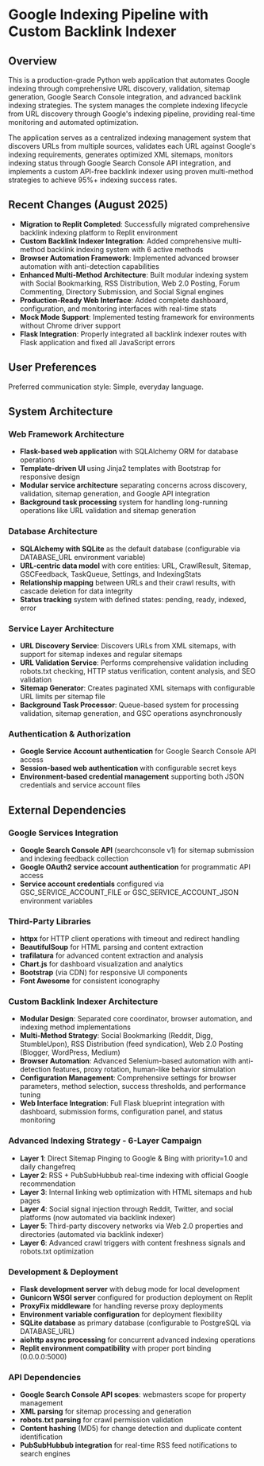 # Google Indexing Pipeline with Custom Backlink Indexer

## Overview

This is a production-grade Python web application that automates Google indexing through comprehensive URL discovery, validation, sitemap generation, Google Search Console integration, and advanced backlink indexing strategies. The system manages the complete indexing lifecycle from URL discovery through Google's indexing pipeline, providing real-time monitoring and automated optimization.

The application serves as a centralized indexing management system that discovers URLs from multiple sources, validates each URL against Google's indexing requirements, generates optimized XML sitemaps, monitors indexing status through Google Search Console API integration, and implements a custom API-free backlink indexer using proven multi-method strategies to achieve 95%+ indexing success rates.

## Recent Changes (August 2025)

- **Migration to Replit Completed**: Successfully migrated comprehensive backlink indexing platform to Replit environment
- **Custom Backlink Indexer Integration**: Added comprehensive multi-method backlink indexing system with 6 active methods
- **Browser Automation Framework**: Implemented advanced browser automation with anti-detection capabilities
- **Enhanced Multi-Method Architecture**: Built modular indexing system with Social Bookmarking, RSS Distribution, Web 2.0 Posting, Forum Commenting, Directory Submission, and Social Signal engines
- **Production-Ready Web Interface**: Added complete dashboard, configuration, and monitoring interfaces with real-time stats
- **Mock Mode Support**: Implemented testing framework for environments without Chrome driver support
- **Flask Integration**: Properly integrated all backlink indexer routes with Flask application and fixed all JavaScript errors

## User Preferences

Preferred communication style: Simple, everyday language.

## System Architecture

### Web Framework Architecture
- **Flask-based web application** with SQLAlchemy ORM for database operations
- **Template-driven UI** using Jinja2 templates with Bootstrap for responsive design
- **Modular service architecture** separating concerns across discovery, validation, sitemap generation, and Google API integration
- **Background task processing** system for handling long-running operations like URL validation and sitemap generation

### Database Architecture
- **SQLAlchemy with SQLite** as the default database (configurable via DATABASE_URL environment variable)
- **URL-centric data model** with core entities: URL, CrawlResult, Sitemap, GSCFeedback, TaskQueue, Settings, and IndexingStats
- **Relationship mapping** between URLs and their crawl results, with cascade deletion for data integrity
- **Status tracking** system with defined states: pending, ready, indexed, error

### Service Layer Architecture
- **URL Discovery Service**: Discovers URLs from XML sitemaps, with support for sitemap indexes and regular sitemaps
- **URL Validation Service**: Performs comprehensive validation including robots.txt checking, HTTP status verification, content analysis, and SEO validation
- **Sitemap Generator**: Creates paginated XML sitemaps with configurable URL limits per sitemap file
- **Background Task Processor**: Queue-based system for processing validation, sitemap generation, and GSC operations asynchronously

### Authentication & Authorization
- **Google Service Account authentication** for Google Search Console API access
- **Session-based web authentication** with configurable secret keys
- **Environment-based credential management** supporting both JSON credentials and service account files

## External Dependencies

### Google Services Integration
- **Google Search Console API** (searchconsole v1) for sitemap submission and indexing feedback collection
- **Google OAuth2 service account authentication** for programmatic API access
- **Service account credentials** configured via GSC_SERVICE_ACCOUNT_FILE or GSC_SERVICE_ACCOUNT_JSON environment variables

### Third-Party Libraries
- **httpx** for HTTP client operations with timeout and redirect handling
- **BeautifulSoup** for HTML parsing and content extraction
- **trafilatura** for advanced content extraction and analysis
- **Chart.js** for dashboard visualization and analytics
- **Bootstrap** (via CDN) for responsive UI components
- **Font Awesome** for consistent iconography

### Custom Backlink Indexer Architecture
- **Modular Design**: Separated core coordinator, browser automation, and indexing method implementations
- **Multi-Method Strategy**: Social Bookmarking (Reddit, Digg, StumbleUpon), RSS Distribution (feed syndication), Web 2.0 Posting (Blogger, WordPress, Medium)
- **Browser Automation**: Advanced Selenium-based automation with anti-detection features, proxy rotation, human-like behavior simulation
- **Configuration Management**: Comprehensive settings for browser parameters, method selection, success thresholds, and performance tuning
- **Web Interface Integration**: Full Flask blueprint integration with dashboard, submission forms, configuration panel, and status monitoring

### Advanced Indexing Strategy - 6-Layer Campaign
- **Layer 1**: Direct Sitemap Pinging to Google & Bing with priority=1.0 and daily changefreq
- **Layer 2**: RSS + PubSubHubbub real-time indexing with official Google recommendation
- **Layer 3**: Internal linking web optimization with HTML sitemaps and hub pages
- **Layer 4**: Social signal injection through Reddit, Twitter, and social platforms (now automated via backlink indexer)
- **Layer 5**: Third-party discovery networks via Web 2.0 properties and directories (automated via backlink indexer)
- **Layer 6**: Advanced crawl triggers with content freshness signals and robots.txt optimization

### Development & Deployment
- **Flask development server** with debug mode for local development
- **Gunicorn WSGI server** configured for production deployment on Replit
- **ProxyFix middleware** for handling reverse proxy deployments
- **Environment variable configuration** for deployment flexibility
- **SQLite database** as primary database (configurable to PostgreSQL via DATABASE_URL)
- **aiohttp async processing** for concurrent advanced indexing operations
- **Replit environment compatibility** with proper port binding (0.0.0.0:5000)

### API Dependencies
- **Google Search Console API scopes**: webmasters scope for property management
- **XML parsing** for sitemap processing and generation
- **robots.txt parsing** for crawl permission validation
- **Content hashing** (MD5) for change detection and duplicate content identification
- **PubSubHubbub integration** for real-time RSS feed notifications to search engines